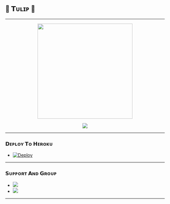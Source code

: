 ## 🌷 𝗧ᴜʟɪᴘ 🌷
---
<p align="center"><a href="https://t.me/ITz_Tulip_XD"><img src="https://te.legra.ph/file/c7efc5ee39166fbf709ef.jpg" width="300"></a></p>
<p align="center"><a href="https://www.python.org/" alt="made-with-python"> <img src="https://img.shields.io/badge/Made%20with-Python-black.svg?style=flat-square&logo=python&logoColor=blue&color=silver" /></a>

---
  
<h3> 𝗗ᴇᴘʟᴏʏ 𝗧ᴏ 𝗛ᴇʀᴏᴋᴜ </h3>

- [![Deploy](https://www.herokucdn.com/deploy/button.svg)](https://heroku.com/deploy)

---

### 𝗦ᴜᴘᴘᴏʀᴛ 𝗔ɴᴅ 𝗚ʀᴏᴜᴘ

- <a href="https://t.me/ITz_Tulip"><img src="https://img.shields.io/badge/Join-Group%20Support-blue.svg?style=for-the-badge&logo=Telegram"></a>
- <a href="https://t.me/Tulip_OP"><img src="https://img.shields.io/badge/Join-Updates%20Channel-blue.svg?style=for-the-badge&logo=Telegram"></a>

---

